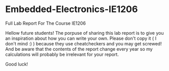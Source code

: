 # Embedded-Electronics-IE1206
Full Lab Report For The Course IE1206


Hellow future students! The porpuse of sharing this lab report is to give you an inspiration about how you can write your own. Please don't copy it ( I don't mind :) ) because they use cheatcheckers and you may get screwed! And be aware that the contents of the report change every year so my calculations will probably be irrelevant for your report.

Good luck!
